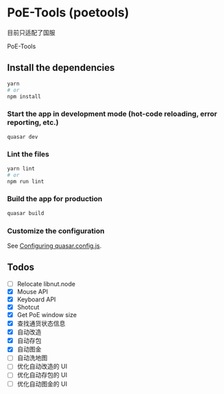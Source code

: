 # PoE-Tools (poetools)

目前只适配了国服

PoE-Tools

## Install the dependencies
```bash
yarn
# or
npm install
```

### Start the app in development mode (hot-code reloading, error reporting, etc.)
```bash
quasar dev
```


### Lint the files
```bash
yarn lint
# or
npm run lint
```



### Build the app for production
```bash
quasar build
```

### Customize the configuration
See [Configuring quasar.config.js](https://v2.quasar.dev/quasar-cli-vite/quasar-config-js).


## Todos

- [ ] Relocate libnut.node
- [x] Mouse API
- [x] Keyboard API
- [x] Shotcut
- [x] Get PoE window size
- [x] 查找通货状态信息
- [x] 自动改造
- [x] 自动存包
- [x] 自动图金
- [ ] 自动洗地图
- [ ] 优化自动改造的 UI
- [ ] 优化自动存包的 UI
- [ ] 优化自动图金的 UI
